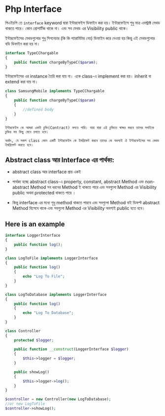 # Php Interface
পিএইচপি তে `interface` keyword দ্বারা ইন্টারফেইস ডিফাইন করা হয়। ইন্টারফেইসে শুধু মাত্র এবস্ট্রাক্ট মেথড থাকতে পারে। কোন প্রোপার্টিজ থাকে না। 
এবং সব মেথড এর  Visibility public থাকে। 

ইন্টারফেইসের মেথডগুলোর শুধু সিগনেচার (কি কি প্যারামিটার নেয়) ডিফাইন করে দেওয়া হয় কিন্তু এই মেথডগুলোর বডি ডিফাইন করা হয় না।
 
```php
interface TypeCChargable
{
    public function chargeByTypeC($param);
}
```
ইন্টারফেইসের এর instance  তৈরি করা যায় না। একে class-এ  implement করা হয়।  inherit বা extend  করা যায় না। 
```php
class SamsungMobile implements TypeCChargable
{
    public function chargeByTypeC($param)
    {
        //defined body
    }
}
```

`ইন্টারফেইস কে আমরা একটা চুক্তি(Contract) বলতে পারি। যারা যারা এই চুক্তিতে স্বাক্ষর করবে তাদের সবাইকে চুক্তির সব কিছু মেনে চলতে হবে।`

`অর্থাৎ, যে সকল class কোন একটি ইন্টারফেইস কে ইমপ্লিমেন্ট করবে তাদের কে অবশ্যই ঐ ইন্টারফেইসের সব মেথড ইমপ্লিমেন্ট করতে হবে।`

##  Abstract class আর Interface এর পার্থক্য: 
* abstract class আর interface প্রায় একই 

* পার্থক্য হচ্ছে abstract class-এ property, constant, abstract Method এবং non-abstract Method সব ধরনের Method ই থাকতে পারে এবং সবগুলো Method এর Visibility public অথবা protected থাকতে পারে ।

* কিন্তু interface এর মধ্যে শুধু method থাকতে পারবে এবং সবগুলো Method বাই ডিফল্ট abstract Method হিসেবে থাকে এবং সবগুলো Method এর Visibility অবশ্যই public হতে হবে। 

## Here is an example
```php
interface LoggerInterface
{
    public function log();
}
```

```php
class LogToFile implements LoggerInterface 
{
    public function log()
    {
        echo "Log To File";
    }
}

class LogToDatabase implements LoggerInterface 
{
    public function log()
    {
        echo "Log To Database";
    }
}
```

```php
class Controller 
{
    protected $logger;
    
    public function __construct(LoggerInterface $logger) 
    {
        $this->logger = $logger;
    }

    public showLog()
    {
        $this->logger->log();
    }
}

$controller = new Controller(new LogToDatabase); 
//or new LogToFile
$controller->showLog();
```
